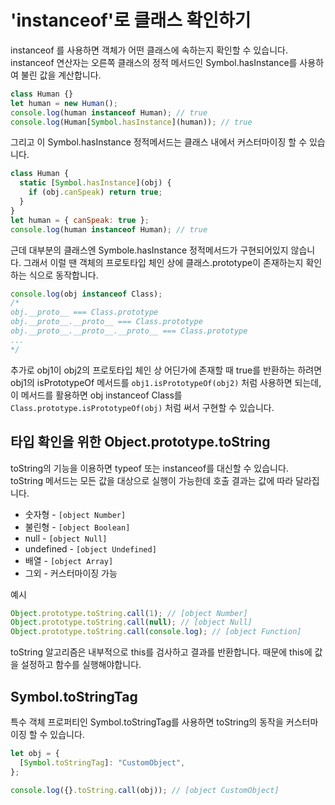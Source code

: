 # 'instanceof'로 클래스 확인하기

instanceof 를 사용하면 객체가 어떤 클래스에 속하는지 확인할 수 있습니다.  
instanceof 연산자는 오른쪽 클래스의 정적 메서드인 Symbol.hasInstance를 사용하여 불린 값을 계산합니다.

```js
class Human {}
let human = new Human();
console.log(human instanceof Human); // true
console.log(Human[Symbol.hasInstance](human)); // true
```

그리고 이 Symbol.hasInstance 정적메서드는 클래스 내에서 커스터마이징 할 수 있습니다.

```js
class Human {
  static [Symbol.hasInstance](obj) {
    if (obj.canSpeak) return true;
  }
}
let human = { canSpeak: true };
console.log(human instanceof Human); // true
```

근데 대부분의 클래스엔 Symbole.hasInstance 정적메서드가 구현되어있지 않습니다. 그래서 이럴 땐 객체의 프로토타입 체인 상에 클래스.prototype이 존재하는지 확인하는 식으로 동작합니다.

```js
console.log(obj instanceof Class);
/*
obj.__proto__ === Class.prototype
obj.__proto__.__proto__ === Class.prototype
obj.__proto__.__proto__.__proto__ === Class.prototype
...
*/
```

추가로 obj1이 obj2의 프로토타입 체인 상 어딘가에 존재할 때 true를 반환하는 하려면 obj1의 isPrototypeOf 메서드를 `obj1.isPrototypeOf(obj2)` 처럼 사용하면 되는데,  
이 메서드를 활용하면 obj instanceof Class를 `Class.prototype.isPrototypeOf(obj)` 처럼 써서 구현할 수 있습니다.

## 타입 확인을 위한 Object.prototype.toString

toString의 기능을 이용하면 typeof 또는 instanceof를 대신할 수 있습니다.  
toString 메서드는 모든 값을 대상으로 실행이 가능한데 호출 결과는 값에 따라 달라집니다.

- 숫자형 - `[object Number]`
- 불린형 - `[object Boolean]`
- null - `[object Null]`
- undefined - `[object Undefined]`
- 배열 - `[object Array]`
- 그외 - 커스터마이징 가능

예시

```js
Object.prototype.toString.call(1); // [object Number]
Object.prototype.toString.call(null); // [object Null]
Object.prototype.toString.call(console.log); // [object Function]
```

toString 알고리즘은 내부적으로 this를 검사하고 결과를 반환합니다. 때문에 this에 값을 설정하고 함수를 실행해야합니다.

## Symbol.toStringTag

특수 객체 프로퍼티인 Symbol.toStringTag를 사용하면 toString의 동작을 커스터마이징 할 수 있습니다.

```js
let obj = {
  [Symbol.toStringTag]: "CustomObject",
};

console.log({}.toString.call(obj)); // [object CustomObject]
```
